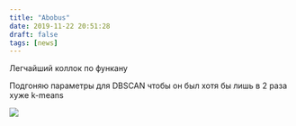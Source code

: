 ```yaml
---
title: "Abobus"
date: 2019-11-22 20:51:28
draft: false
tags: [news]
---
```


Легчайший коллок по функану

Подгоняю параметры для DBSCAN чтобы он был хотя бы лишь в 2 раза хуже k-means

![](https://sun9-73.userapi.com/impg/c853516/v853516145/17b8e5/kqHMNQ90YxQ.jpg?size=1080x1080&quality=96&sign=5739ea50d8995a444f137beeedc90b93&c_uniq_tag=Ii-HLtaYe1cZFPfp3IPARLClHVphnCvI0si6C-p84dY&type=album)

